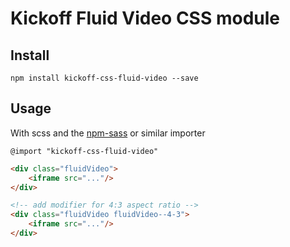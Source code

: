 # Kickoff Fluid Video CSS module
>

## Install

```
npm install kickoff-css-fluid-video --save
```

## Usage
With scss and the [npm-sass](https://www.npmjs.com/package/npm-sass) or similar importer

```
@import "kickoff-css-fluid-video"
```

```html
<div class="fluidVideo">
	<iframe src="..."/>
</div>

<!-- add modifier for 4:3 aspect ratio -->
<div class="fluidVideo fluidVideo--4-3">
	<iframe src="..."/>
</div>
```